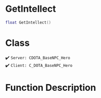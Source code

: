 # GetIntellect
```lua
float GetIntellect()
```
# Class
✔️ `Server: CDOTA_BaseNPC_Hero`  
✔️ `Client: C_DOTA_BaseNPC_Hero`  

# Function Description

